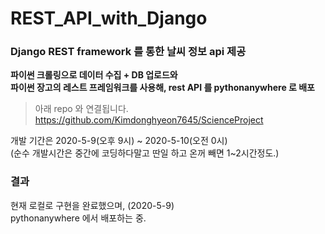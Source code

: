 # REST_API_with_Django
### Django REST framework 를 통한 날씨 정보 api 제공

**파이썬 크롤링으로 데이터 수집 + DB 업로드와  
파이썬 장고의 레스트 프레임워크를 사용해, rest API 를 pythonanywhere 로 배포**

>아래 repo 와 연결됩니다.  
https://github.com/Kimdonghyeon7645/ScienceProject

개발 기간은 2020-5-9(오후 9시) ~ 2020-5-10(오전 0시)    
(순수 개발시간은 중간에 코딩하다말고 딴일 하고 온꺼 빼면 1~2시간정도.)

### 결과

현재 로컬로 구현을 완료했으며, (2020-5-9)  
pythonanywhere 에서 배포하는 중.